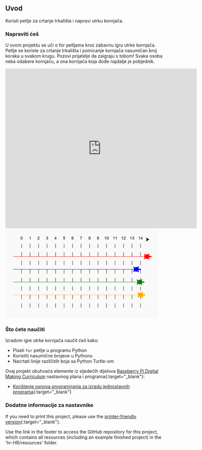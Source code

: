 ## Uvod

Koristi petlje za crtanje trkališta i napravi utrku kornjača.

### Napraviti ćeš

U ovom projektu se uči o for petljama kroz zabavnu igru utrke kornjača. Petlje se koriste za crtanje trkališta i pomicanje kornjača nasumičan broj koraka u svakom krugu. Pozovi prijatelje da zaigraju s tobom! Svaka osoba neka odabere kornjaču, a ona kornjača koja dođe najdalje je pobjednik.

<div class="trinket">
  <iframe src="https://trinket.io/embed/python/1ee6685b94?outputOnly=true&start=result" width="600" height="500" frameborder="0" marginwidth="0" marginheight="0" allowfullscreen>
  </iframe>
  <img src="images/race-finished.png">
</div>

### Što ćete naučiti

Izradom igre utrke kornjača naučit ćeš kako:

+ Pisati `for` petlje u programu Python
+ Koristiti nasumične brojeve u Pythonu
+ Nacrtati linije različitih boja sa Python Turtle-om

Ovaj projekt obuhvaća elemente iz sljedećih dijelova [Raspberry Pi Digital Making Curriculum](http://rpf.io/curriculum) nastavnog plana i programa{:target="_blank"}:

+ [Korištenje osnova programiranja za izradu jednostavnih programa](https://www.raspberrypi.org/curriculum/programming/creator/){:target="_blank"}

### Dodatne informacije za nastavnike

If you need to print this project, please use the [printer-friendly version](https://projects.raspberrypi.org/hr-HR/projects/turtle-race/print){:target="_blank"}.

Use the link in the footer to access the GitHub repository for this project, which contains all resources (including an example finished project) in the 'hr-HR/resources' folder.